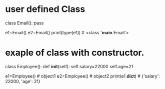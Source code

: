 # user defined Class 
class Email():
    pass

e1=Email()
e2=Email()
print(type(e1))  # <class '__main__.Email'>

# exaple of class with constructor.
class Employee():
    def __init__(self):
        self.salary=22000
        self.age=21

e1=Employee()   # object1
e2=Employee()   # object2
print(e1.__dict__)  # {'salary': 22000, 'age': 21}
